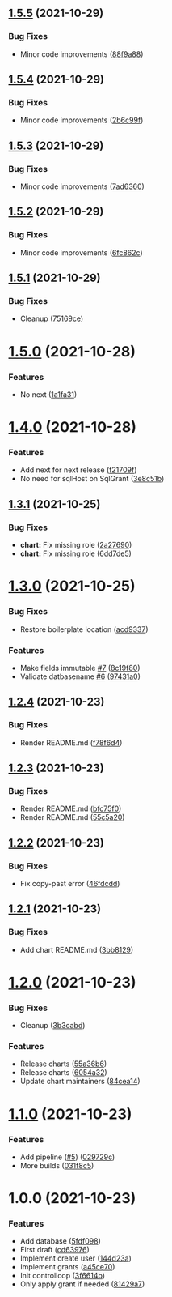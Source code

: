 ## [1.5.5](https://github.com/stenic/sql-operator/compare/v1.5.4...v1.5.5) (2021-10-29)


### Bug Fixes

* Minor code improvements ([88f9a88](https://github.com/stenic/sql-operator/commit/88f9a884058f04612e728e6f08c2d145a4476df0))

## [1.5.4](https://github.com/stenic/sql-operator/compare/v1.5.3...v1.5.4) (2021-10-29)


### Bug Fixes

* Minor code improvements ([2b6c99f](https://github.com/stenic/sql-operator/commit/2b6c99f7274a22e2a6627c7a61290ffa5b31cf2a))

## [1.5.3](https://github.com/stenic/sql-operator/compare/v1.5.2...v1.5.3) (2021-10-29)


### Bug Fixes

* Minor code improvements ([7ad6360](https://github.com/stenic/sql-operator/commit/7ad6360008d28c72dafa0ef7c69c64baf76ef2ec))

## [1.5.2](https://github.com/stenic/sql-operator/compare/v1.5.1...v1.5.2) (2021-10-29)


### Bug Fixes

* Minor code improvements ([6fc862c](https://github.com/stenic/sql-operator/commit/6fc862c0b0918884beeccba708adef2a3fc89418))

## [1.5.1](https://github.com/stenic/sql-operator/compare/v1.5.0...v1.5.1) (2021-10-29)


### Bug Fixes

* Cleanup ([75169ce](https://github.com/stenic/sql-operator/commit/75169ce43a0dea31284219230f6c483e9aa0ee15))

# [1.5.0](https://github.com/stenic/sql-operator/compare/v1.4.0...v1.5.0) (2021-10-28)


### Features

* No next ([1a1fa31](https://github.com/stenic/sql-operator/commit/1a1fa31d8388069f80e3684ddbce4756157b615d))

# [1.4.0](https://github.com/stenic/sql-operator/compare/v1.3.1...v1.4.0) (2021-10-28)


### Features

* Add next for next release ([f21709f](https://github.com/stenic/sql-operator/commit/f21709fce7b608d643901c2616b4afbb33b95996))
* No need for sqlHost on SqlGrant ([3e8c51b](https://github.com/stenic/sql-operator/commit/3e8c51bd5ab8104555bda132a7e97cb0bfe9be12))

## [1.3.1](https://github.com/stenic/sql-operator/compare/v1.3.0...v1.3.1) (2021-10-25)


### Bug Fixes

* **chart:** Fix missing role ([2a27690](https://github.com/stenic/sql-operator/commit/2a276905a661206571bf539779b7edbedde2c8a6))
* **chart:** Fix missing role ([6dd7de5](https://github.com/stenic/sql-operator/commit/6dd7de5d54be4da56779e6a18983e391a738e212))

# [1.3.0](https://github.com/stenic/sql-operator/compare/v1.2.4...v1.3.0) (2021-10-25)


### Bug Fixes

* Restore boilerplate location ([acd9337](https://github.com/stenic/sql-operator/commit/acd93372d059c0acfb12606b96553ac753568c4e))


### Features

* Make fields immutable [#7](https://github.com/stenic/sql-operator/issues/7) ([8c19f80](https://github.com/stenic/sql-operator/commit/8c19f802f125f5e50500a20d528929b6575cd982))
* Validate datbasename [#6](https://github.com/stenic/sql-operator/issues/6) ([97431a0](https://github.com/stenic/sql-operator/commit/97431a015f1273cdcf7da0d1c41f012818ea26d4))

## [1.2.4](https://github.com/stenic/sql-operator/compare/v1.2.3...v1.2.4) (2021-10-23)


### Bug Fixes

* Render README.md ([f78f6d4](https://github.com/stenic/sql-operator/commit/f78f6d4b00914389e0bf11a6dc7f298a9fe4baae))

## [1.2.3](https://github.com/stenic/sql-operator/compare/v1.2.2...v1.2.3) (2021-10-23)


### Bug Fixes

* Render README.md ([bfc75f0](https://github.com/stenic/sql-operator/commit/bfc75f033d6b5dcf47b6d46a84d7ca31cd7d1088))
* Render README.md ([55c5a20](https://github.com/stenic/sql-operator/commit/55c5a2044dac5d82bc02c2d5f95dcb1fe3e27e92))

## [1.2.2](https://github.com/stenic/sql-operator/compare/v1.2.1...v1.2.2) (2021-10-23)


### Bug Fixes

* Fix copy-past error ([46fdcdd](https://github.com/stenic/sql-operator/commit/46fdcdd616dc1a38f464b6979bbc4514306be976))

## [1.2.1](https://github.com/stenic/sql-operator/compare/v1.2.0...v1.2.1) (2021-10-23)


### Bug Fixes

* Add chart README.md ([3bb8129](https://github.com/stenic/sql-operator/commit/3bb812992677b0a74dfa688583426d64f77d14b6))

# [1.2.0](https://github.com/stenic/sql-operator/compare/v1.1.0...v1.2.0) (2021-10-23)


### Bug Fixes

* Cleanup ([3b3cabd](https://github.com/stenic/sql-operator/commit/3b3cabd7687b9a1c6a2cabc171ce0293a40ec326))


### Features

* Release charts ([55a36b6](https://github.com/stenic/sql-operator/commit/55a36b6622e3358a2e3360da5fdd0057585ed2fd))
* Release charts ([6054a32](https://github.com/stenic/sql-operator/commit/6054a32a076ce590be0edc15896967ef8f9eb76d))
* Update chart maintainers ([84cea14](https://github.com/stenic/sql-operator/commit/84cea14d741aaad3f596edb7129804b9f20b60d8))

# [1.1.0](https://github.com/stenic/sql-operator/compare/v1.0.0...v1.1.0) (2021-10-23)


### Features

* Add pipeline ([#5](https://github.com/stenic/sql-operator/issues/5)) ([029729c](https://github.com/stenic/sql-operator/commit/029729cf639a88fc61fbf478390413b09938c34a))
* More builds ([031f8c5](https://github.com/stenic/sql-operator/commit/031f8c594cd28f8cc09dd7835fa4167e9b5bc289))

# 1.0.0 (2021-10-23)


### Features

* Add database ([5fdf098](https://github.com/stenic/sql-operator/commit/5fdf098a5c0acf1ef3d7f21cacaf36fa7b14bba3))
* First draft ([cd63976](https://github.com/stenic/sql-operator/commit/cd63976b46300416de891ad7f412f7674cee7344))
* Implement create user ([144d23a](https://github.com/stenic/sql-operator/commit/144d23ae42b0c5568a356a57070d3991c1a959a2))
* Implement grants ([a45ce70](https://github.com/stenic/sql-operator/commit/a45ce708c1b4f9f8d5c2d59946659e4428bf7104))
* Init controlloop ([3f6614b](https://github.com/stenic/sql-operator/commit/3f6614b5ac0b7da268e0e77139d680f291f7c7d5))
* Only apply grant if needed ([81429a7](https://github.com/stenic/sql-operator/commit/81429a79a9751338fa91fb51a73099e978f68456))
